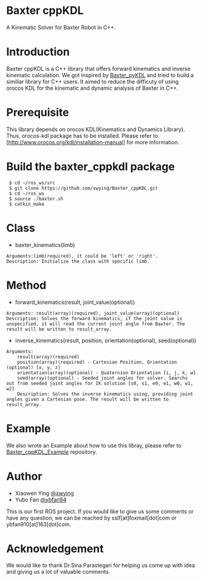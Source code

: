 # Baxter cppKDL
A Kinematic Solver for Baxter Robot in C++.

# Introduction
Baxter cppKDL is a C++ library that offers forward kinematics and inverse kinematic calculation. We got inspired by [Baxter_pyKDL](http://sdk.rethinkrobotics.com/wiki/Baxter_PyKDL) and tried to build a similiar library for C++ users. It aimed to reduce the difficuty of using orocos KDL for the kinematic and dynamic analysis of Baxter in C++.

# Prerequisite
This library depends on orocos KDL(Kinematics and Dynamics Library). Thus, orocos-kdl package has to be installed. Please refer to [http://www.orocos.org/kdl/installation-manual] for more information.

# Build the baxter_cppkdl package
```
 $ cd ~/ros_ws/src
 $ git clone https://github.com/xwying/Baxter_cppKDL.git
 $ cd ~/ros_ws
 $ source ./baxter.sh
 $ catkin_make
```

# Class
+ baxter_kinematics(limb)
```
Arguments:limb(required), it could be 'left' or 'right'.
Description: Initialize the class with specific limb.
```
# Method
+ forward_kinematics(result, joint_value(optional))
```
Arguments: result(array)(required), joint_value(array)(optional)
Description: Solves the forward kinematics, if the joint value is unspecified, it will read the current joint angle from Baxter. The result will be written to result_array.
``` 
+ inverse_kinematics(result, position, orientation(optional), seed(optional))
```
Arguments:
    result(array)(required)
    position(array)(required) - Cartesian Position, Orientation (optional) [x, y, z]
    orientation(array)(optional) - Quaternion Orientation [i, j, k, w]
    seed(array)(optional) - Seeded joint angles for solver. Searchs out from seeded joint angles for IK solution [s0, s1, e0, e1, w0, w1, w2] 
    Description: Solves the inverse kinematics using, providing joint angles given a Cartesian pose. The result will be written to result_array.
```

# Example
We also wrote an Example about how to use this libray, please refer to [Baxter_cppKDL_Example](https://github.com/xwying/Baxter_cppKDL_Example) repository.

# Author
+ Xiaowen Ying [@xwying](https://github.com/xwying)
+ Yubo Fan [@ybfan94](https://github.com/ybfan94)

This is our first ROS project. If you would like to give us some comments or have any question, we can be reached by sslf[at]foxmail[dot]com or ybfan910[at]163[dot]com.
# Acknowledgement
We would like to thank Dr.Sina Parastegari for helping us come up with idea and giving us a lot of valuable comments.
